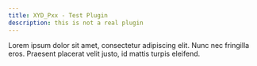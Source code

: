 ```yaml
---
title: XYD_Pxx - Test Plugin
description: this is not a real plugin
---
```


Lorem ipsum dolor sit amet, consectetur adipiscing elit. Nunc nec fringilla eros. Praesent placerat velit justo, id mattis turpis eleifend.